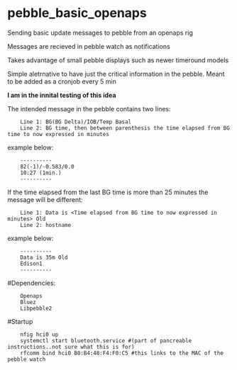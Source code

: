 # pebble_basic_openaps

Sending basic update messages to pebble from an openaps rig

Messages are recieved in pebble watch as notifications

Takes advantage of small pebble displays such as newer timeround models

Simple aletrnative to have just the critical information in the pebble. Meant to be added as a cronjob every 5 min

**I am in the innital testing of this idea**

The intended message in the pebble contains two lines:

        Line 1: BG(BG Delta)/IOB/Temp Basal
        Line 2: BG time, then between parenthesis the time elapsed from BG time to now expressed in minutes
  
example below:

        ----------
        82(-1)/-0.583/0.0
        10:27 (1min.)
        ----------

If the time elapsed from the last BG time is more than 25 minutes the message will be different:

        Line 1: Data is <Time elapsed from BG time to now expressed in minutes> Old
        Line 2: hostname
        
example below:

        ----------
        Data is 35m Old
        Edison1
        ----------


#Dependencies:

        Openaps
        Bluez
        Libpebble2

#Startup

        nfig hci0 up
        systemctl start bluetooth.service #(part of pancreable instructions..not sure what this is for)
        rfcomm bind hci0 B0:B4:48:F4:F0:C5 #this links to the MAC of the pebble watch

